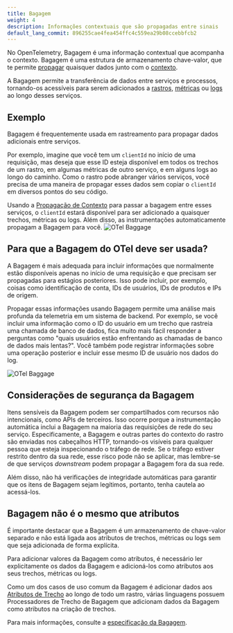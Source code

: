 ```yaml
---
title: Bagagem
weight: 4
description: Informações contextuais que são propagadas entre sinais
default_lang_commit: 896255cae4fea454ffc4c559ea29b08ccebbfcb2
---
```


No OpenTelemetry, Bagagem é uma informação contextual que acompanha o contexto.
Bagagem é uma estrutura de armazenamento chave-valor, que te permite
[propagar](docs/concepts/context-propagation/#propagation) quaisquer dados
junto com o [contexto](docs/concepts/context-propagation/#context).

A Bagagem permite a transferência de dados entre serviços e processos,
tornando-os acessíveis para serem adicionados a
[rastros](docs/concepts/signals/traces/),
[métricas](docs/concepts/signals/metrics/) ou
[logs](docs/concepts/signals/logs/) ao longo desses serviços.

## Exemplo

Bagagem é frequentemente usada em rastreamento para propagar dados adicionais
entre serviços.

Por exemplo, imagine que você tem um `clientId` no início de uma requisição, mas
deseja que esse ID esteja disponível em todos os trechos de um rastro, em
algumas métricas de outro serviço, e em alguns logs ao longo do caminho. Como o
rastro pode abranger vários serviços, você precisa de uma maneira de propagar
esses dados sem copiar o `clientId` em diversos pontos do seu código.

Usando a
[Propagação de Contexto](docs/concepts/signals/traces/#context-propagation)
para passar a bagagem entre esses serviços, o `clientId` estará disponível para
ser adicionado a quaisquer trechos, métricas ou logs. Além disso, as
instrumentações automaticamente propagam a Bagagem para você.
![OTel Baggage](/img/otel-baggage.svg)

## Para que a Bagagem do OTel deve ser usada?

A Bagagem é mais adequada para incluir informações que normalmente estão
disponíveis apenas no início de uma requisição e que precisam ser propagadas
para estágios posteriores. Isso pode incluir, por exemplo, coisas como
identificação de conta, IDs de usuários, IDs de produtos e IPs de origem.

Propagar essas informações usando Bagagem permite uma análise mais profunda da
telemetria em um sistema de backend. Por exemplo, se você incluir uma informação
como o ID do usuário em um trecho que rastreia uma chamada de banco de dados,
fica muito mais fácil responder a perguntas como "quais usuários estão
enfrentando as chamadas de banco de dados mais lentas?". Você também pode
registrar informações sobre uma operação posterior e incluir esse mesmo ID de
usuário nos dados do log.

![OTel Baggage](/img/otel-baggage-2.svg)

## Considerações de segurança da Bagagem

Itens sensíveis da Bagagem podem ser compartilhados com recursos não
intencionais, como APIs de terceiros. Isso ocorre porque a instrumentação
automática inclui a Bagagem na maioria das requisições de rede do seu serviço.
Especificamente, a Bagagem e outras partes do contexto do rastro são enviadas
nos cabeçalhos HTTP, tornando-os visíveis para qualquer pessoa que esteja
inspecionando o tráfego de rede. Se o tráfego estiver restrito dentro da sua
rede, esse risco pode não se aplicar, mas lembre-se de que serviços _downstream_
podem propagar a Bagagem fora da sua rede.

Além disso, não há verificações de integridade automáticas para garantir que os
itens de Bagagem sejam legítimos, portanto, tenha cautela ao acessá-los.

## Bagagem não é o mesmo que atributos

É importante destacar que a Bagagem é um armazenamento de chave-valor separado e
não está ligada aos atributos de trechos, métricas ou logs sem que seja
adicionada de forma explícita.

Para adicionar valores da Bagagem como atributos, é necessário ler
explicitamente os dados da Bagagem e adicioná-los como atributos aos seus
trechos, métricas ou logs.

Como um dos casos de uso comum da Bagagem é adicionar dados aos
[Atributos de Trecho](docs/concepts/signals/traces/#attributes) ao longo de
todo um rastro, várias linguagens possuem Processadores de Trecho de Bagagem que
adicionam dados da Bagagem como atributos na criação de trechos.

Para mais informações, consulte a [especificação da Bagagem][].

[especificação da Bagagem]: /docs/specs/otel/overview/#baggage-signal
